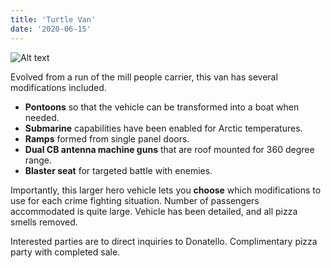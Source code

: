 ```yaml
---
title: 'Turtle Van'
date: '2020-06-15'
---
```


![Alt text](/images/turtlevan.jpg)

Evolved from a run of the mill people carrier, this van has several modifications included.

- **Pontoons** so that the vehicle can be transformed into a boat when needed.
- **Submarine** capabilities have been enabled for Arctic temperatures.
- **Ramps** formed from single panel doors.
- **Dual CB antenna machine guns** that are roof mounted for 360 degree range.
- **Blaster seat** for targeted battle with enemies.

Importantly, this larger hero vehicle lets you **choose** which modifications to use for each crime fighting situation. Number of passengers accommodated is quite large. Vehicle has been detailed, and all pizza smells removed.

Interested parties are to direct inquiries to Donatello. Complimentary pizza party with completed sale.
